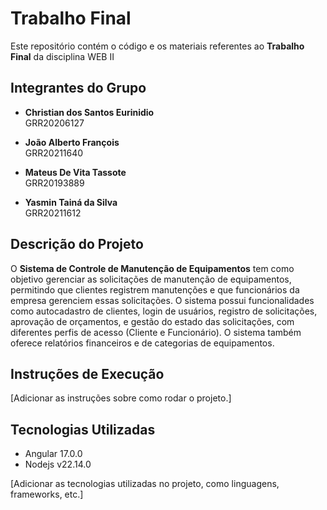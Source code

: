 # Trabalho Final

Este repositório contém o código e os materiais referentes ao **Trabalho Final** da disciplina WEB II

## Integrantes do Grupo

- **Christian dos Santos Eurinidio**  
  GRR20206127
  
- **João Alberto François**  
  GRR20211640
  
- **Mateus De Vita Tassote**  
  GRR20193889
  
- **Yasmin Tainá da Silva**  
  GRR20211612

## Descrição do Projeto

O **Sistema de Controle de Manutenção de Equipamentos** tem como objetivo gerenciar as solicitações de manutenção de equipamentos, permitindo que clientes registrem manutenções e que funcionários da empresa gerenciem essas solicitações. O sistema possui funcionalidades como autocadastro de clientes, login de usuários, registro de solicitações, aprovação de orçamentos, e gestão do estado das solicitações, com diferentes perfis de acesso (Cliente e Funcionário). O sistema também oferece relatórios financeiros e de categorias de equipamentos.

## Instruções de Execução

[Adicionar as instruções sobre como rodar o projeto.]

## Tecnologias Utilizadas

- Angular 17.0.0
- Nodejs v22.14.0

[Adicionar as tecnologias utilizadas no projeto, como linguagens, frameworks, etc.]
